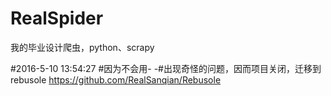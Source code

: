 # RealSpider
我的毕业设计爬虫，python、scrapy


#2016-5-10 13:54:27
#因为不会用- -#出现奇怪的问题，因而项目关闭，迁移到rebusole     https://github.com/RealSanqian/Rebusole
